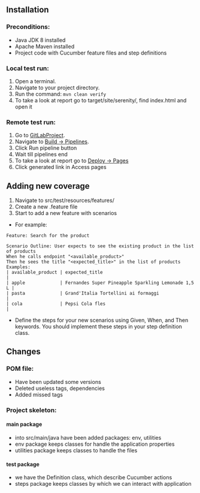 ## Installation
### Preconditions:

* Java JDK 8 installed
* Apache Maven installed
* Project code with Cucumber feature files and step definitions

### Local test run:

1. Open a terminal.
2. Navigate to your project directory.
3. Run the command: `mvn clean verify`
4. To take a look at report go to target/site/serenity/, find index.html and open it

### Remote test run:

1. Go to [GitLabProject](https://gitlab.com/volodymyrkholostoy/sidemo).
2. Navigate to [Build -> Pipelines](https://gitlab.com/volodymyrkholostoy/sidemo/-/pipelines).
3. Click Run pipeline button
4. Wait till pipelines end
5. To take a look at report go to [Deploy -> Pages](https://gitlab.com/volodymyrkholostoy/sidemo/pages)  
6. Click generated link in Access pages

## Adding new coverage

1. Navigate to src/test/resources/features/
2. Create a new .feature file
3. Start to add a new feature with scenarios
* For example:
```gherkin
Feature: Search for the product

Scenario Outline: User expects to see the existing product in the list of products
When he calls endpoint "<available_product>"
Then he sees the title "<expected_title>" in the list of products
Examples:
| available_product | expected_title                                     |
| apple             | Fernandes Super Pineapple Sparkling Lemonade 1,5 L |
| pasta             | Grand'Italia Tortellini ai formaggi                |
| cola              | Pepsi Cola fles                                    |
```
* Define the steps for your new scenarios using Given, When, and Then keywords. You should implement these steps in your step definition class.

## Changes

### POM file:

* Have been updated some versions
* Deleted useless tags, dependencies
* Added missed tags

### Project skeleton:

#### main package
* into src/main/java have been added packages: env, utilities
* env package keeps classes for handle the application properties
* utilities package keeps classes to handle the files

#### test package
* we have the Definition class, which describe Cucumber actions
* steps package keeps classes by which we can interact with application

